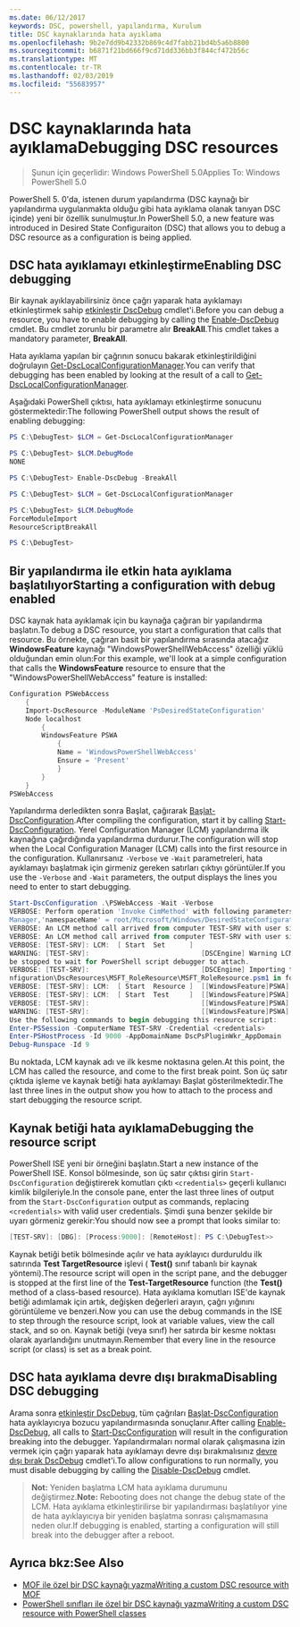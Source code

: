 ```yaml
---
ms.date: 06/12/2017
keywords: DSC, powershell, yapılandırma, Kurulum
title: DSC kaynaklarında hata ayıklama
ms.openlocfilehash: 9b2e7dd9b42332b869c4d7fabb21bd4b5a6b8800
ms.sourcegitcommit: b6871f21bd666f9cd71dd336bb3f844cf472b56c
ms.translationtype: MT
ms.contentlocale: tr-TR
ms.lasthandoff: 02/03/2019
ms.locfileid: "55683957"
---
```

# <a name="debugging-dsc-resources"></a><span data-ttu-id="eb976-103">DSC kaynaklarında hata ayıklama</span><span class="sxs-lookup"><span data-stu-id="eb976-103">Debugging DSC resources</span></span>

> <span data-ttu-id="eb976-104">Şunun için geçerlidir: Windows PowerShell 5.0</span><span class="sxs-lookup"><span data-stu-id="eb976-104">Applies To: Windows PowerShell 5.0</span></span>

<span data-ttu-id="eb976-105">PowerShell 5. 0'da, istenen durum yapılandırma (DSC kaynağı bir yapılandırma uygulanmakta olduğu gibi hata ayıklama olanak tanıyan DSC içinde) yeni bir özellik sunulmuştur.</span><span class="sxs-lookup"><span data-stu-id="eb976-105">In PowerShell 5.0, a new feature was introduced in Desired State Configuraiton (DSC) that allows you to debug a DSC resource as a configuration is being applied.</span></span>

## <a name="enabling-dsc-debugging"></a><span data-ttu-id="eb976-106">DSC hata ayıklamayı etkinleştirme</span><span class="sxs-lookup"><span data-stu-id="eb976-106">Enabling DSC debugging</span></span>
<span data-ttu-id="eb976-107">Bir kaynak ayıklayabilirsiniz önce çağrı yaparak hata ayıklamayı etkinleştirmek sahip [etkinleştir DscDebug](/powershell/module/PSDesiredStateConfiguration/Enable-DscDebug) cmdlet'i.</span><span class="sxs-lookup"><span data-stu-id="eb976-107">Before you can debug a resource, you have to enable debugging by calling the [Enable-DscDebug](/powershell/module/PSDesiredStateConfiguration/Enable-DscDebug) cmdlet.</span></span>
<span data-ttu-id="eb976-108">Bu cmdlet zorunlu bir parametre alır **BreakAll**.</span><span class="sxs-lookup"><span data-stu-id="eb976-108">This cmdlet takes a mandatory parameter, **BreakAll**.</span></span>

<span data-ttu-id="eb976-109">Hata ayıklama yapılan bir çağrının sonucu bakarak etkinleştirildiğini doğrulayın [Get-DscLocalConfigurationManager](/powershell/module/PSDesiredStateConfiguration/Get-DscLocalConfigurationManager).</span><span class="sxs-lookup"><span data-stu-id="eb976-109">You can verify that debugging has been enabled by looking at the result of a call to [Get-DscLocalConfigurationManager](/powershell/module/PSDesiredStateConfiguration/Get-DscLocalConfigurationManager).</span></span>

<span data-ttu-id="eb976-110">Aşağıdaki PowerShell çıktısı, hata ayıklamayı etkinleştirme sonucunu göstermektedir:</span><span class="sxs-lookup"><span data-stu-id="eb976-110">The following PowerShell output shows the result of enabling debugging:</span></span>


```powershell
PS C:\DebugTest> $LCM = Get-DscLocalConfigurationManager

PS C:\DebugTest> $LCM.DebugMode
NONE

PS C:\DebugTest> Enable-DscDebug -BreakAll

PS C:\DebugTest> $LCM = Get-DscLocalConfigurationManager

PS C:\DebugTest> $LCM.DebugMode
ForceModuleImport
ResourceScriptBreakAll

PS C:\DebugTest>
```


## <a name="starting-a-configuration-with-debug-enabled"></a><span data-ttu-id="eb976-111">Bir yapılandırma ile etkin hata ayıklama başlatılıyor</span><span class="sxs-lookup"><span data-stu-id="eb976-111">Starting a configuration with debug enabled</span></span>
<span data-ttu-id="eb976-112">DSC kaynak hata ayıklamak için bu kaynağa çağıran bir yapılandırma başlatın.</span><span class="sxs-lookup"><span data-stu-id="eb976-112">To debug a DSC resource, you start a configuration that calls that resource.</span></span>
<span data-ttu-id="eb976-113">Bu örnekte, çağıran basit bir yapılandırma sırasında atacağız **WindowsFeature** kaynağı "WindowsPowerShellWebAccess" özelliği yüklü olduğundan emin olun:</span><span class="sxs-lookup"><span data-stu-id="eb976-113">For this example, we'll look at a simple configuration that calls the **WindowsFeature** resource to ensure that the "WindowsPowerShellWebAccess" feature is installed:</span></span>

```powershell
Configuration PSWebAccess
    {
    Import-DscResource -ModuleName 'PsDesiredStateConfiguration'
    Node localhost
        {
        WindowsFeature PSWA
            {
            Name = 'WindowsPowerShellWebAccess'
            Ensure = 'Present'
            }
        }
    }
PSWebAccess
```
<span data-ttu-id="eb976-114">Yapılandırma derledikten sonra Başlat, çağırarak [Başlat-DscConfiguration](/powershell/module/psdesiredstateconfiguration/start-dscconfiguration).</span><span class="sxs-lookup"><span data-stu-id="eb976-114">After compiling the configuration, start it by calling [Start-DscConfiguration](/powershell/module/psdesiredstateconfiguration/start-dscconfiguration).</span></span>
<span data-ttu-id="eb976-115">Yerel Configuration Manager (LCM) yapılandırma ilk kaynağına çağırdığında yapılandırma durdurur.</span><span class="sxs-lookup"><span data-stu-id="eb976-115">The configuration will stop when the Local Configuration Manager (LCM) calls into the first resource in the configuration.</span></span>
<span data-ttu-id="eb976-116">Kullanırsanız `-Verbose` ve `-Wait` parametreleri, hata ayıklamayı başlatmak için girmeniz gereken satırları çıktıyı görüntüler.</span><span class="sxs-lookup"><span data-stu-id="eb976-116">If you use the `-Verbose` and `-Wait` parameters, the output displays the lines you need to enter to start debugging.</span></span>

```powershell
Start-DscConfiguration .\PSWebAccess -Wait -Verbose
VERBOSE: Perform operation 'Invoke CimMethod' with following parameters, ''methodName' = SendConfigurationApply,'className' = MSFT_DSCLocalConfiguration
Manager,'namespaceName' = root/Microsoft/Windows/DesiredStateConfiguration'.
VERBOSE: An LCM method call arrived from computer TEST-SRV with user sid S-1-5-21-2127521184-1604012920-1887927527-108583.
VERBOSE: An LCM method call arrived from computer TEST-SRV with user sid S-1-5-21-2127521184-1604012920-1887927527-108583.
VERBOSE: [TEST-SRV]: LCM:  [ Start  Set      ]
WARNING: [TEST-SRV]:                            [DSCEngine] Warning LCM is in Debug 'ResourceScriptBreakAll' mode.  Resource script processing will
be stopped to wait for PowerShell script debugger to attach.
VERBOSE: [TEST-SRV]:                            [DSCEngine] Importing the module C:\WINDOWS\system32\WindowsPowerShell\v1.0\Modules\PSDesiredStateCo
nfiguration\DscResources\MSFT_RoleResource\MSFT_RoleResource.psm1 in force mode.
VERBOSE: [TEST-SRV]: LCM:  [ Start  Resource ]  [[WindowsFeature]PSWA]
VERBOSE: [TEST-SRV]: LCM:  [ Start  Test     ]  [[WindowsFeature]PSWA]
VERBOSE: [TEST-SRV]:                            [[WindowsFeature]PSWA] Importing the module MSFT_RoleResource in force mode.
WARNING: [TEST-SRV]:                            [[WindowsFeature]PSWA] Resource is waiting for PowerShell script debugger to attach.
Use the following commands to begin debugging this resource script:
Enter-PSSession -ComputerName TEST-SRV -Credential <credentials>
Enter-PSHostProcess -Id 9000 -AppDomainName DscPsPluginWkr_AppDomain
Debug-Runspace -Id 9
```
<span data-ttu-id="eb976-117">Bu noktada, LCM kaynak adı ve ilk kesme noktasına gelen.</span><span class="sxs-lookup"><span data-stu-id="eb976-117">At this point, the LCM has called the resource, and come to the first break point.</span></span>
<span data-ttu-id="eb976-118">Son üç satır çıktıda işleme ve kaynak betiği hata ayıklamayı Başlat gösterilmektedir.</span><span class="sxs-lookup"><span data-stu-id="eb976-118">The last three lines in the output show you how to attach to the process and start debugging the resource script.</span></span>

## <a name="debugging-the-resource-script"></a><span data-ttu-id="eb976-119">Kaynak betiği hata ayıklama</span><span class="sxs-lookup"><span data-stu-id="eb976-119">Debugging the resource script</span></span>

<span data-ttu-id="eb976-120">PowerShell ISE yeni bir örneğini başlatın.</span><span class="sxs-lookup"><span data-stu-id="eb976-120">Start a new instance of the PowerShell ISE.</span></span>
<span data-ttu-id="eb976-121">Konsol bölmesinde, son üç satır çıktısı girin `Start-DscConfiguration` değiştirerek komutları çıktı `<credentials>` geçerli kullanıcı kimlik bilgileriyle.</span><span class="sxs-lookup"><span data-stu-id="eb976-121">In the console pane, enter the last three lines of output from the `Start-DscConfiguration` output as commands, replacing `<credentials>` with valid user credentials.</span></span>
<span data-ttu-id="eb976-122">Şimdi şuna benzer şekilde bir uyarı görmeniz gerekir:</span><span class="sxs-lookup"><span data-stu-id="eb976-122">You should now see a prompt that looks similar to:</span></span>

```powershell
[TEST-SRV]: [DBG]: [Process:9000]: [RemoteHost]: PS C:\DebugTest>>
```

<span data-ttu-id="eb976-123">Kaynak betiği betik bölmesinde açılır ve hata ayıklayıcı durduruldu ilk satırında **Test TargetResource** işlevi ( **Test()** sınıf tabanlı bir kaynak yöntemi).</span><span class="sxs-lookup"><span data-stu-id="eb976-123">The resource script will open in the script pane, and the debugger is stopped at the first line of the **Test-TargetResource** function (the **Test()** method of a class-based resource).</span></span>
<span data-ttu-id="eb976-124">Hata ayıklama komutları ISE'de kaynak betiği adımlamak için artık, değişken değerleri arayın, çağrı yığınını görüntüleme ve benzeri.</span><span class="sxs-lookup"><span data-stu-id="eb976-124">Now you can use the debug commands in the ISE to step through the resource script, look at variable values, view the call stack, and so on.</span></span> <span data-ttu-id="eb976-125">Kaynak betiği (veya sınıf) her satırda bir kesme noktası olarak ayarlandığını unutmayın.</span><span class="sxs-lookup"><span data-stu-id="eb976-125">Remember that every line in the resource script (or class) is set as a break point.</span></span>

## <a name="disabling-dsc-debugging"></a><span data-ttu-id="eb976-126">DSC hata ayıklama devre dışı bırakma</span><span class="sxs-lookup"><span data-stu-id="eb976-126">Disabling DSC debugging</span></span>

<span data-ttu-id="eb976-127">Arama sonra [etkinleştir DscDebug](/powershell/module/PSDesiredStateConfiguration/Enable-DscDebug), tüm çağrıları [Başlat-DscConfiguration](/powershell/module/psdesiredstateconfiguration/start-dscconfiguration) hata ayıklayıcıya bozucu yapılandırmasında sonuçlanır.</span><span class="sxs-lookup"><span data-stu-id="eb976-127">After calling [Enable-DscDebug](/powershell/module/PSDesiredStateConfiguration/Enable-DscDebug), all calls to [Start-DscConfiguration](/powershell/module/psdesiredstateconfiguration/start-dscconfiguration) will result in the configuration breaking into the debugger.</span></span> <span data-ttu-id="eb976-128">Yapılandırmaları normal olarak çalışmasına izin vermek için çağrı yaparak hata ayıklamayı devre dışı bırakmalısınız [devre dışı bırak DscDebug](/powershell/module/PSDesiredStateConfiguration/Disable-DscDebug) cmdlet'i.</span><span class="sxs-lookup"><span data-stu-id="eb976-128">To allow configurations to run normally, you must disable debugging by calling the [Disable-DscDebug](/powershell/module/PSDesiredStateConfiguration/Disable-DscDebug) cmdlet.</span></span>

><span data-ttu-id="eb976-129">**Not:** Yeniden başlatma LCM hata ayıklama durumunu değiştirmez.</span><span class="sxs-lookup"><span data-stu-id="eb976-129">**Note:** Rebooting does not change the debug state of the LCM.</span></span> <span data-ttu-id="eb976-130">Hata ayıklama etkinleştirilirse bir yapılandırması başlatılıyor yine de hata ayıklayıcıya bir yeniden başlatma sonrası çalışmamasına neden olur.</span><span class="sxs-lookup"><span data-stu-id="eb976-130">If debugging is enabled, starting a configuration will still break into the debugger after a reboot.</span></span>

## <a name="see-also"></a><span data-ttu-id="eb976-131">Ayrıca bkz:</span><span class="sxs-lookup"><span data-stu-id="eb976-131">See Also</span></span>

- [<span data-ttu-id="eb976-132">MOF ile özel bir DSC kaynağı yazma</span><span class="sxs-lookup"><span data-stu-id="eb976-132">Writing a custom DSC resource with MOF</span></span>](../resources/authoringResourceMOF.md)
- [<span data-ttu-id="eb976-133">PowerShell sınıfları ile özel bir DSC kaynağı yazma</span><span class="sxs-lookup"><span data-stu-id="eb976-133">Writing a custom DSC resource with PowerShell classes</span></span>](../resources/authoringResourceClass.md)
